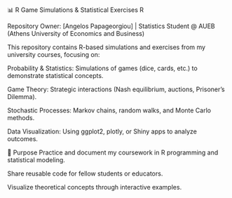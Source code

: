 📊 R Game Simulations & Statistical Exercises
R

Repository Owner: [Angelos Papageorgiou] | Statistics Student @ AUEB (Athens University of Economics and Business)

This repository contains R-based simulations and exercises from my university courses, focusing on:

Probability & Statistics: Simulations of games (dice, cards, etc.) to demonstrate statistical concepts.

Game Theory: Strategic interactions (Nash equilibrium, auctions, Prisoner’s Dilemma).

Stochastic Processes: Markov chains, random walks, and Monte Carlo methods.

Data Visualization: Using ggplot2, plotly, or Shiny apps to analyze outcomes.

🎯 Purpose
Practice and document my coursework in R programming and statistical modeling.

Share reusable code for fellow students or educators.

Visualize theoretical concepts through interactive examples.
